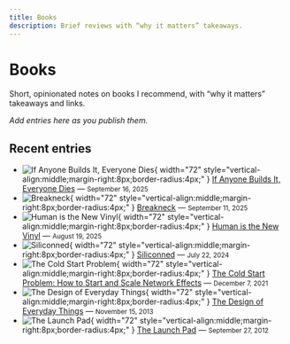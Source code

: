 ```yaml
---
title: Books
description: Brief reviews with “why it matters” takeaways.
---
```


# Books

Short, opinionated notes on books I recommend, with “why it matters” takeaways and links.

_Add entries here as you publish them._

## Recent entries

 - ![If Anyone Builds It, Everyone Dies](../assets/img/anyone-builds-everyone-dies.png){ width="72" style="vertical-align:middle;margin-right:8px;border-radius:4px;" } [If Anyone Builds It, Everyone Dies](anyone-builds-everyone-dies.md) — <small>September 16, 2025</small>
 - ![Breakneck](../assets/img/breakneck_thumb.png){ width="72" style="vertical-align:middle;margin-right:8px;border-radius:4px;" } [Breakneck](breakneck.md) — <small>September 11, 2025</small>
 - ![Human is the New Vinyl](../assets/img/human_is_the_new_vinyl.png){ width="72" style="vertical-align:middle;margin-right:8px;border-radius:4px;" } [Human is the New Vinyl](human-is-the-new-vinyl.md) — <small>August 19, 2025</small>
 - ![Siliconned](../assets/img/siliconned.jpg){ width="72" style="vertical-align:middle;margin-right:8px;border-radius:4px;" } [Siliconned](siliconned.md) — <small>July 22, 2024</small>
 - ![The Cold Start Problem](../assets/img/the-cold-start-problem.png){ width="72" style="vertical-align:middle;margin-right:8px;border-radius:4px;" } [The Cold Start Problem: How to Start and Scale Network Effects](the-cold-start-problem.md) — <small>December 7, 2021</small>
 - ![The Design of Everyday Things](../assets/img/design-of-everyday-things.png){ width="72" style="vertical-align:middle;margin-right:8px;border-radius:4px;" } [The Design of Everyday Things](design-of-everyday-things.md) — <small>November 15, 2013</small>
 - ![The Launch Pad](../assets/img/the-launch-pad.jpg){ width="72" style="vertical-align:middle;margin-right:8px;border-radius:4px;" } [The Launch Pad](the-launch-pad.md) — <small>September 27, 2012</small>

